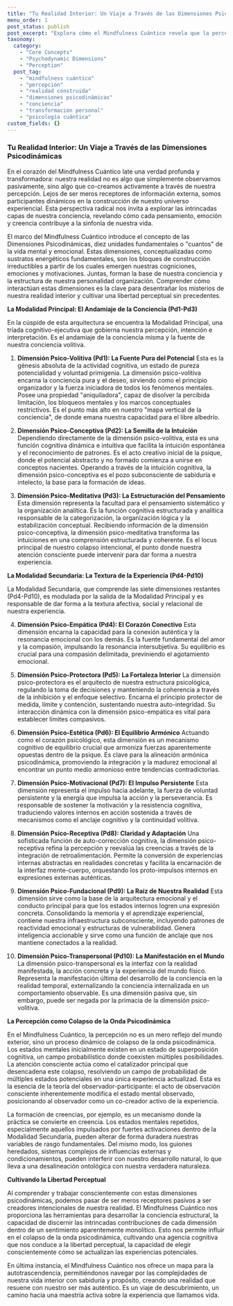 ```yaml
---
title: "Tu Realidad Interior: Un Viaje a Través de las Dimensiones Psicodinámicas"
menu_order: 1
post_status: publish
post_excerpt: "Explora cómo el Mindfulness Cuántico revela que la percepción es un proceso activo y co-creador de nuestra realidad. Este artículo desvela las diez dimensiones psicodinámicas que constituyen nuestra conciencia, desde la voluntad pura hasta la manifestación en el mundo, ofreciendo un mapa para la autotrascendencia y la libertad perceptual."
taxonomy:
  category:
    - "Core Concepts"
    - "Psychodynamic Dimensions"
    - "Perception"
  post_tag:
    - "mindfulness cuántico"
    - "percepción"
    - "realidad construida"
    - "dimensiones psicodinámicas"
    - "conciencia"
    - "transformación personal"
    - "psicología cuántica"
custom_fields: {}
---
```


### Tu Realidad Interior: Un Viaje a Través de las Dimensiones Psicodinámicas

En el corazón del Mindfulness Cuántico late una verdad profunda y transformadora: nuestra realidad no es algo que simplemente observamos pasivamente, sino algo que co-creamos activamente a través de nuestra percepción. Lejos de ser meros receptores de información externa, somos participantes dinámicos en la construcción de nuestro universo experiencial. Esta perspectiva radical nos invita a explorar las intrincadas capas de nuestra conciencia, revelando cómo cada pensamiento, emoción y creencia contribuye a la sinfonía de nuestra vida.

El marco del Mindfulness Cuántico introduce el concepto de las Dimensiones Psicodinámicas, diez unidades fundamentales o "cuantos" de la vida mental y emocional. Estas dimensiones, conceptualizadas como sustratos energéticos fundamentales, son los bloques de construcción irreductibles a partir de los cuales emergen nuestras cogniciones, emociones y motivaciones. Juntas, forman la base de nuestra conciencia y la estructura de nuestra personalidad organización. Comprender cómo interactúan estas dimensiones es la clave para desentrañar los misterios de nuestra realidad interior y cultivar una libertad perceptual sin precedentes.

**La Modalidad Principal: El Andamiaje de la Conciencia (Pd1-Pd3)**

En la cúspide de esta arquitectura se encuentra la Modalidad Principal, una tríada cognitivo-ejecutiva que gobierna nuestra percepción, intención e interpretación. Es el andamiaje de la conciencia misma y la fuente de nuestra conciencia volitiva.

1.  **Dimensión Psico-Volitiva (Pd1): La Fuente Pura del Potencial**
    Esta es la génesis absoluta de la actividad cognitiva, un estado de pureza potencialidad y voluntad primigenia. La dimensión psico-volitiva encarna la conciencia pura y el deseo, sirviendo como el principio organizador y la fuerza iniciadora de todos los fenómenos mentales. Posee una propiedad "aniquiladora", capaz de disolver la percibida limitación, los bloqueos mentales y los marcos conceptuales restrictivos. Es el punto más alto en nuestro "mapa vertical de la conciencia", de donde emana nuestra capacidad para el libre albedrío.

2.  **Dimensión Psico-Conceptiva (Pd2): La Semilla de la Intuición**
    Dependiendo directamente de la dimensión psico-volitiva, esta es una función cognitiva dinámica e intuitiva que facilita la intuición espontánea y el reconocimiento de patrones. Es el acto creativo inicial de la psique, donde el potencial abstracto y no formado comienza a unirse en conceptos nacientes. Operando a través de la intuición cognitiva, la dimensión psico-conceptiva es el pozo subconsciente de sabiduría e intelecto, la base para la formación de ideas.

3.  **Dimensión Psico-Meditativa (Pd3): La Estructuración del Pensamiento**
    Esta dimensión representa la facultad para el pensamiento sistemático y la organización analítica. Es la función cognitiva estructurada y analítica responsable de la categorización, la organización lógica y la estabilización conceptual. Recibiendo información de la dimensión psico-conceptiva, la dimensión psico-meditativa transforma las intuiciones en una comprensión estructurada y coherente. Es el locus principal de nuestro colapso intencional, el punto donde nuestra atención consciente puede intervenir para dar forma a nuestra experiencia.

**La Modalidad Secundaria: La Textura de la Experiencia (Pd4-Pd10)**

La Modalidad Secundaria, que comprende las siete dimensiones restantes (Pd4-Pd10), es modulada por la salida de la Modalidad Principal y es responsable de dar forma a la textura afectiva, social y relacional de nuestra experiencia.

4.  **Dimensión Psico-Empática (Pd4): El Corazón Conectivo**
    Esta dimensión encarna la capacidad para la conexión auténtica y la resonancia emocional con los demás. Es la fuente fundamental del amor y la compasión, impulsando la resonancia intersubjetiva. Su equilibrio es crucial para una compasión delimitada, previniendo el agotamiento emocional.

5.  **Dimensión Psico-Protectora (Pd5): La Fortaleza Interior**
    La dimensión psico-protectora es el arquitecto de nuestra estructura psicológica, regulando la toma de decisiones y manteniendo la coherencia a través de la inhibición y el enfoque selectivo. Encarna el principio protector de medida, límite y contención, sustentando nuestra auto-integridad. Su interacción dinámica con la dimensión psico-empática es vital para establecer límites compasivos.

6.  **Dimensión Psico-Estética (Pd6): El Equilibrio Armónico**
    Actuando como el corazón psicológico, esta dimensión es un mecanismo cognitivo de equilibrio crucial que armoniza fuerzas aparentemente opuestas dentro de la psique. Es clave para la alineación armónica psicodinámica, promoviendo la integración y la madurez emocional al encontrar un punto medio armonioso entre tendencias contradictorias.

7.  **Dimensión Psico-Motivacional (Pd7): El Impulso Persistente**
    Esta dimensión representa el impulso hacia adelante, la fuerza de voluntad persistente y la energía que impulsa la acción y la perseverancia. Es responsable de sostener la motivación y la resistencia cognitiva, traduciendo valores internos en acción sostenida a través de mecanismos como el anclaje cognitivo y la continuidad volitiva.

8.  **Dimensión Psico-Receptiva (Pd8): Claridad y Adaptación**
    Una sofisticada función de auto-corrección cognitiva, la dimensión psico-receptiva refina la percepción y reevalúa las creencias a través de la integración de retroalimentación. Permite la conversión de experiencias internas abstractas en realidades concretas y facilita la encarnación de la interfaz mente-cuerpo, orquestando los proto-impulsos internos en expresiones externas auténticas.

9.  **Dimensión Psico-Fundacional (Pd9): La Raíz de Nuestra Realidad**
    Esta dimensión sirve como la base de la arquitectura emocional y el conducto principal para que los estados internos logren una expresión concreta. Consolidando la memoria y el aprendizaje experiencial, contiene nuestra infraestructura subconsciente, incluyendo patrones de reactividad emocional y estructuras de vulnerabilidad. Genera inteligencia accionable y sirve como una función de anclaje que nos mantiene conectados a la realidad.

10. **Dimensión Psico-Transpersonal (Pd10): La Manifestación en el Mundo**
    La dimensión psico-transpersonal es la interfaz con la realidad manifestada, la acción concreta y la experiencia del mundo físico. Representa la manifestación última del desarrollo de la conciencia en la realidad temporal, externalizando la conciencia internalizada en un comportamiento observable. Es una dimensión pasiva que, sin embargo, puede ser negada por la primacía de la dimensión psico-volitiva.

**La Percepción como Colapso de la Onda Psicodinámica**

En el Mindfulness Cuántico, la percepción no es un mero reflejo del mundo exterior, sino un proceso dinámico de colapso de la onda psicodinámica. Los estados mentales inicialmente existen en un estado de superposición cognitiva, un campo probabilístico donde coexisten múltiples posibilidades. La atención consciente actúa como el catalizador principal que desencadena este colapso, resolviendo un campo de probabilidad de múltiples estados potenciales en una única experiencia actualizad. Esta es la esencia de la teoría del observador-participante: el acto de observación consciente inherentemente modifica el estado mental observado, posicionando al observador como un co-creador activo de la experiencia.

La formación de creencias, por ejemplo, es un mecanismo donde la práctica se convierte en creencia. Los estados mentales repetidos, especialmente aquellos impulsados por fuertes activaciones dentro de la Modalidad Secundaria, pueden alterar de forma duradera nuestras variables de rasgo fundamentales. Del mismo modo, los guiones heredados, sistemas complejos de influencias externas y condicionamientos, pueden interferir con nuestro desarrollo natural, lo que lleva a una desalineación ontológica con nuestra verdadera naturaleza.

**Cultivando la Libertad Perceptual**

Al comprender y trabajar conscientemente con estas dimensiones psicodinámicas, podemos pasar de ser meros receptores pasivos a ser creadores intencionales de nuestra realidad. El Mindfulness Cuántico nos proporciona las herramientas para desarrollar la conciencia estructural, la capacidad de discernir las intrincadas contribuciones de cada dimensión dentro de un sentimiento aparentemente monolítico. Esto nos permite influir en el colapso de la onda psicodinámica, cultivando una agencia cognitiva que nos conduce a la libertad perceptual, la capacidad de elegir conscientemente cómo se actualizan las experiencias potenciales.

En última instancia, el Mindfulness Cuántico nos ofrece un mapa para la autotrascendencia, permitiéndonos navegar por las complejidades de nuestra vida interior con sabiduría y propósito, creando una realidad que resuene con nuestro ser más auténtico. Es un viaje de descubrimiento, un camino hacia una maestría activa sobre la experiencia que llamamos vida.